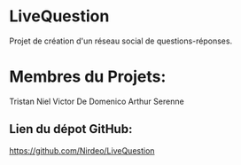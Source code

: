 ﻿# LiveQuestion
Projet de création d'un réseau social de questions-réponses.

# Membres du Projets:
Tristan Niel
Victor De Domenico
Arthur Serenne

## Lien du dépot GitHub:
https://github.com/Nirdeo/LiveQuestion
